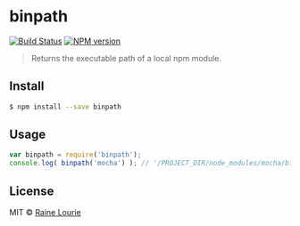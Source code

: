 # binpath
[![Build Status](https://travis-ci.org/metaraine/binpath.svg?branch=master)](https://travis-ci.org/metaraine/binpath)
[![NPM version](https://badge.fury.io/js/binpath.svg)](http://badge.fury.io/js/binpath)

> Returns the executable path of a local npm module.


## Install

```sh
$ npm install --save binpath
```


## Usage

```js
var binpath = require('binpath');
console.log( binpath('mocha') ); // '/PROJECT_DIR/node_modules/mocha/bin/mocha');
```


## License

MIT © [Raine Lourie](https://github.com/metaraine)
